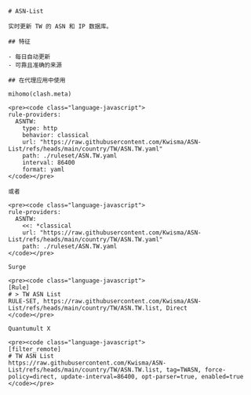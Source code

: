 
    # ASN-List
    
    实时更新 TW 的 ASN 和 IP 数据库。
    
    ## 特征
    
    - 每日自动更新
    - 可靠且准确的来源
    
    ## 在代理应用中使用
    
    mihomo(clash.meta)
   
    <pre><code class="language-javascript">
    rule-providers:
      ASNTW:
        type: http
        behavior: classical
        url: "https://raw.githubusercontent.com/Kwisma/ASN-List/refs/heads/main/country/TW/ASN.TW.yaml"
        path: ./ruleset/ASN.TW.yaml
        interval: 86400
        format: yaml
    </code></pre>

    或者

    <pre><code class="language-javascript">
    rule-providers:
      ASNTW:
        <<: *classical
        url: "https://raw.githubusercontent.com/Kwisma/ASN-List/refs/heads/main/country/TW/ASN.TW.yaml"
        path: ./ruleset/ASN.TW.yaml
    </code></pre>
    
    Surge
    
    <pre><code class="language-javascript">
    [Rule]
    # > TW ASN List
    RULE-SET, https://raw.githubusercontent.com/Kwisma/ASN-List/refs/heads/main/country/TW/ASN.TW.list, Direct
    </code></pre>
    
    Quantumult X
    
    <pre><code class="language-javascript">
    [filter_remote]
    # TW ASN List
    https://raw.githubusercontent.com/Kwisma/ASN-List/refs/heads/main/country/TW/ASN.TW.list, tag=TWASN, force-policy=direct, update-interval=86400, opt-parser=true, enabled=true
    </code></pre>
    